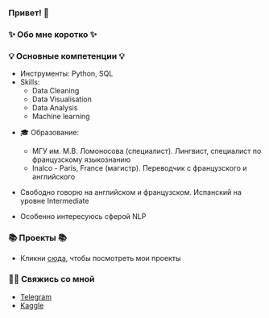 
### Привет! 👋

### ✨ Обо мне коротко ✨ 

### 💡 Основные компетенции 💡
- Инструменты: Python, SQL 
- Skills: 
    * Data Cleaning
    * Data Visualisation
    * Data Analysis
    * Machine learning

* 🎓 Образование:
  - МГУ им. М.В. Ломоносова (специалист). Лингвист, специалист по французскому языкознанию
  - Inalco - Paris, France (магистр). Переводчик с французского и английского 
  
* Свободно говорю на английском и французском. Испанский на уровне Intermediate
* Особенно интересуюсь сферой NLP
    
### 📚 Проекты 📚

* Кликни [сюда](https://github.com/AsiyatShch?tab=repositories), чтобы посмотреть мои проекты

### 🙌🏻 Свяжись со мной
- [Telegram](@kulinka2022)
- [Kaggle](https://www.kaggle.com/asiyatshchamkhalova)


